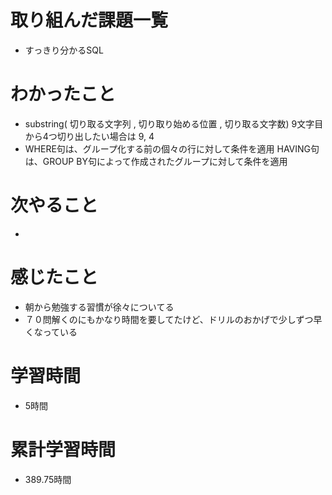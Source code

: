 # 取り組んだ課題一覧
- すっきり分かるSQL

# わかったこと
- substring( 切り取る文字列 , 切り取り始める位置 , 切り取る文字数) 9文字目から4つ切り出したい場合は 9, 4
- WHERE句は、グループ化する前の個々の行に対して条件を適用 HAVING句は、GROUP BY句によって作成されたグループに対して条件を適用

# 次やること
-

# 感じたこと
- 朝から勉強する習慣が徐々についてる
- ７０問解くのにもかなり時間を要してたけど、ドリルのおかげで少しずつ早くなっている

# 学習時間
- 5時間

# 累計学習時間
- 389.75時間
